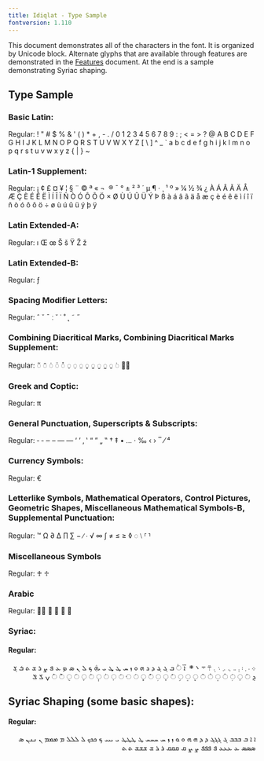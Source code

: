 ```yaml
---
title: Idiqlat - Type Sample
fontversion: 1.110
---
```


This document demonstrates all of the characters in the font. It is organized by Unicode block. Alternate glyphs that are available through features are demonstrated in the [Features](features.md) document. At the end is a sample demonstrating Syriac shaping.

## Type Sample

### Basic Latin:

Regular: <span dir="ltr" class='idiqlat-R normal'> ! " # $ % & ' ( ) * + , - . / 0 1 2 3 4 5 6 7 8 9 : ; < = > ? @ A B C D E F G H I J K L M N O P Q R S T U V W X Y Z [ \ ] ^ _ ` a b c d e f g h i j k l m n o p q r s t u v w x y z { | } ~</span>

### Latin-1 Supplement:

Regular: <span dir="ltr" class='idiqlat-R normal'>   ¡ ¢ £ ¤ ¥ ¦ § ¨ © ª « ¬ ­ ® ¯ ° ± ² ³ ´ µ ¶ · ¸ ¹ º » ¼ ½ ¾ ¿ À Á Â Ã Ä Å Æ Ç È É Ê Ë Ì Í Î Ï Ñ Ò Ó Ô Õ Ö × Ø Ù Ú Û Ü Ý Þ ß à á â ã ä å æ ç è é ê ë ì í î ï ñ ò ó ô õ ö ÷ ø ù ú û ü ý þ ÿ</span>

### Latin Extended-A:

Regular: <span dir="ltr" class='idiqlat-R normal'> ı Œ œ Š š Ÿ Ž ž</span>

### Latin Extended-B:

Regular: <span dir="ltr" class='idiqlat-R normal'>ƒ</span>

### Spacing Modifier Letters:

Regular: <span dir="ltr" class='idiqlat-R normal'>ˆ ˇ ˉ ː ˘ ˙ ˚ ˛ ˜ ˝</span>

### Combining Diacritical Marks, Combining Diacritical Marks Supplement:

Regular: <span dir="ltr" class='idiqlat-R normal'>&#x25CC;&#x0303; &#x25CC;&#x0304; &#x25CC;&#x0307; &#x25CC;&#x0308; &#x25CC;&#x030A; &#x25CC;&#x0320; &#x25CC;&#x0323; &#x25CC;&#x0324; &#x25CC;&#x0325; &#x25CC;&#x032D; &#x25CC;&#x032E; &#x25CC;&#x0330; &#x25CC;&#x0331; &#x25CC;&#x1DF8; &#x25CC;&#x1DFA;</span>

### Greek and Coptic:

Regular: <span dir="ltr" class='idiqlat-R normal'> π </span>

### General Punctuation, Superscripts & Subscripts:

Regular: <span dir="ltr" class='idiqlat-R normal'>&#x2010; &#x2011; &#x2012; &#x2013; &#x2014; &#x2015; &#x2018; &#x2019; &#x201A; &#x201B; &#x201C; &#x201D; &#x201E; &#x201F; &#x2020; &#x2021; &#x2022; &#x2026; &#x2027; &#x2030; &#x2039; &#x203A; &#x203E; &#x2044; &#x2074; </span>

### Currency Symbols:

Regular: <span dir="ltr" class='idiqlat-R normal'>€</span>

### Letterlike Symbols, Mathematical Operators, Control Pictures, Geometric Shapes, Miscellaneous Mathematical Symbols-B, Supplemental Punctuation:

Regular: <span dir="ltr" class='idiqlat-R normal'>™ Ω ∂ ∆ ∏ ∑ − ∕ ∙ √ ∞ ∫ ≠ ≤ ≥ ◊ ◌ ⧵ &#x2E22; &#x2E23;</span>

### Miscellaneous Symbols

Regular: <span dir="ltr" class='idiqlat-R normal'>&#x2670; &#x2671;</span>

### Arabic

Regular: <span dir="rtl" class='idiqlat-R normal'>&#x060C; &#x061B; &#x061F; &#x0640; &#x25CC;&#x0651;</span>

### Syriac:

#### Regular:

<p dir="rtl"><span dir="rtl" class='idiqlat-R normal'>&#x0700; &#x0701; &#x0702; &#x0703; &#x0704; &#x0705; &#x0706; &#x0707; &#x0708; &#x0709; &#x070A; &#x070B; &#x070C; &#x070D; &#x070F; &#x0710; &#x25cc;&#x0711; &#x0712; &#x0713; &#x0714; &#x0715; &#x0716; &#x0717; &#x0718; &#x0719; &#x071A; &#x071B; &#x071C; &#x071D; &#x071E; &#x071F; &#x0720; &#x0722; &#x0723; &#x0724; &#x0725; &#x0726; &#x0728; &#x072A; &#x072B; &#x072C; &#x072D; &#x072E; &#x072F; &#x25cc;&#x0730; &#x25cc;&#x0731; &#x25cc;&#x0732; &#x25cc;&#x0733; &#x25cc;&#x0734; &#x25cc;&#x0735; &#x25cc;&#x0736; &#x25cc;&#x0737; &#x25cc;&#x0738; &#x25cc;&#x0739; &#x25cc;&#x073A; &#x25cc;&#x073B; &#x25cc;&#x073C; &#x25cc;&#x073D; &#x25cc;&#x073E; &#x25cc;&#x073F; &#x25cc;&#x0740; &#x25cc;&#x0741; &#x25cc;&#x0742; &#x25cc;&#x0743; &#x25cc;&#x0744; &#x25cc;&#x0745; &#x25cc;&#x0746; &#x25cc;&#x0747; &#x25cc;&#x0748; &#x25cc;&#x0749; &#x25cc;&#x074A; &#x074D; &#x074E; &#x074F;</span></p>

## Syriac Shaping (some basic shapes):

#### Regular:

<p dir="rtl"><span class='idiqlat-R normal'>&#x0710; &#x200D;&#x0710; &#x0712; &#x0712;&#x0712;&#x0712; &#x0713; &#x0713;&#x0713;&#x0713; &#x0715; &#x200D;&#x0715; &#x0717; &#x200D;&#x0717; &#x0718; &#x200D;&#x0718; &#x0719; &#x200D;&#x0719; &#x071a; &#x071a;&#x071a;&#x071a; &#x071b; &#x071b;&#x071b;&#x071b; &#x071d; &#x071d;&#x071d;&#x071d; &#x071f; &#x071f;&#x071f;&#x071f; &#x0720; &#x0720;&#x0720;&#x0720; &#x0721; &#x0721;&#x0721;&#x0721; &#x0722; &#x0722;&#x0722;&#x0722; &#x0723; &#x0723;&#x0723;&#x0723; &#x0725; &#x0725;&#x0725;&#x0725; &#x0726; &#x0726;&#x0726;&#x0726; &#x0728; &#x200D;&#x0728; &#x0729; &#x0729;&#x0729;&#x0729; &#x072a; &#x200D;&#x072a; &#x072b; &#x072b;&#x072b;&#x072b; &#x072c; &#x200D;&#x072c; </span></p>


<!-- PRODUCT SITE ONLY
[font id='idiqlat' face='Idiqlat-Regular' size='150%' rtl=1]
[font id='idiqlatL' face='Idiqlat-Regular' size='150%' ltr=1]
-->


